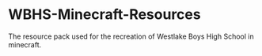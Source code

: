 # WBHS-Minecraft-Resources
The resource pack used for the recreation of Westlake Boys High School in minecraft.
